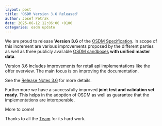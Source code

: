 ```yaml
---
layout: post
title: 'OSDM Version 3.6 Released'
author: Josef Petrak
date: 2025-06-12 12:06:00 +0100
categories: osdm update
---
```


We are proud to release **Version 3.6** of the
[OSDM Specification](https://osdm.io/spec/). In scope of this increment are
various improvements proposed by the different parties as well as three publicly
available [OSDM sandboxes](https://osdm.io/tools/sandboxes/) **with unified
master data**.

Version 3.6 includes improvements for retail api implementations like the offer overview. The main focus is on 
improving the documentation.

See the [Release Notes 3.6](https://github.com/UnionInternationalCheminsdeFer/OSDM/releases/tag/v3.6) 
for more details.

Furthermore we have a successfully improved **joint test and validation set
ready**. This helps in the adoption of OSDM as well as guarantee that the
implementations are interoperable.

More to come!

Thanks to all the [Team](https://osdm.io/team/) for its hard work.
